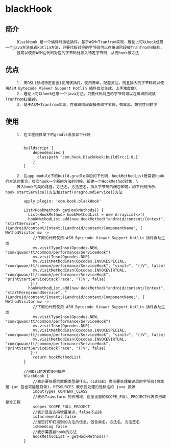  # blackHook

   ## 简介
         BlackHook 是一个编译时插桩插件，基于ASM+Tranfrom实现，理论上可以hook任意一个java方法或者kotlin方法，只要代码对应的字节码可以在编译阶段被Tranfrom扫描到，
         就可以使用ASM在代码对应的字节码处插入特定字节码，从而hook该方法
   ## 优点
         1. 用DSL(领域特定语言)使用该插件，使用简单，配置灵活，而且插入的字节码可以使用ASM Bytecode Viewer Support Kotlin 插件自动生成，上手难度低\
         2. 理论上可以hook任意一个java方法，只要代码对应的字节码可以在编译阶段被Tranfrom扫描到\
         3. 基于ASM+Tranfrom实现，在编译阶段直接修改字节码，效率高，兼容性问题少

   ## 使用
         1. 在工程根目录下的gradle添加如下代码

 ```

         buildscript {
             dependencies {
               classpath 'com.hook.blackHook:buildSrc:1.0.1'
             }
         }

 ```



         2. 在app module下的build.gradle添加如下代码，hookMethodList是需要hook的方法的集合，每次hook一个新的方法的时候，新建一个HookMethod对象，\
         传入hook的类的路径，方法名，方法签名，插入字节码的闭包即可，如下代码所示，hook startService()方法和startForegroundService()方法



 ```
         apply plugin: 'com.hook.blackHook'

         List<HookMethod> getHookMethods() {
           List<HookMethod> hookMethodList = new ArrayList<>()
           hookMethodList.add(new HookMethod("android/content/Context", "startService", "(Landroid/content/Intent;)Landroid/content/ComponentName", { MethodVisitor mv ->
             //下面的代码使用 ASM Bytecode Viewer Support Kotlin 插件自动生成
             mv.visitTypeInsn(Opcodes.NEW, "com/quwan/tt/common/performance/ServiceHook")
             mv.visitInsn(Opcodes.DUP)
             mv.visitMethodInsn(Opcodes.INVOKESPECIAL, "com/quwan/tt/common/performance/ServiceHook", "<init>", "()V", false)
             mv.visitMethodInsn(Opcodes.INVOKEVIRTUAL, "com/quwan/tt/common/performance/ServiceHook", "printStartServiceStackTrace", "()V", false)
            }))
           hookMethodList.add(new HookMethod("android/content/Context", "startForegroundService", "(Landroid/content/Intent;)Landroid/content/ComponentName;", { MethodVisitor mv ->
             //下面的代码使用 ASM Bytecode Viewer Support Kotlin 插件自动生成
             mv.visitTypeInsn(Opcodes.NEW, "com/quwan/tt/common/performance/ServiceHook")
             mv.visitInsn(Opcodes.DUP)
             mv.visitMethodInsn(Opcodes.INVOKESPECIAL, "com/quwan/tt/common/performance/ServiceHook", "<init>", "()V", false)
             mv.visitMethodInsn(Opcodes.INVOKEVIRTUAL, "com/quwan/tt/common/performance/ServiceHook", "printStartServiceStackTrace", "()V", false)
            }))
             return hookMethodList
         }

         //用DSL的方式使用插件
         blackHook {
             //表示要处理的数据类型是什么，CLASSES 表示要处理编译后的字节码(可能是 jar 包也可能是目录)，RESOURCES 表示要处理的是标准的 java 资源
             inputTypes CONTENT_CLASS
             //表示Transform 的作用域，这里设置的SCOPE_FULL_PROJECT代表作用域是全工程
             scopes SCOPE_FULL_PROJECT
             //表示是否支持增量编译，false不支持
             isIncremental false
             //是否打印扫描到的方法的信息，包含类名，方法名，方法签名
             isNeedLog false
             //表示需要被hook的方法
             hookMethodList = getHookMethods()
         }
 ```
